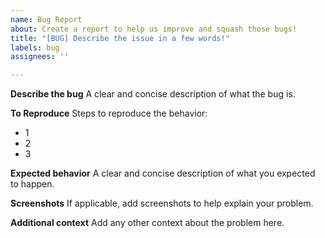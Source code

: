 ```yaml
---
name: Bug Report
about: Create a report to help us improve and squash those bugs!
title: "[BUG] Describe the issue in a few words!"
labels: bug
assignees: ''

---
```


**Describe the bug**
A clear and concise description of what the bug is.

**To Reproduce**
Steps to reproduce the behavior:
- 1
- 2
- 3

**Expected behavior**
A clear and concise description of what you expected to happen.

**Screenshots**
If applicable, add screenshots to help explain your problem.

**Additional context**
Add any other context about the problem here.
